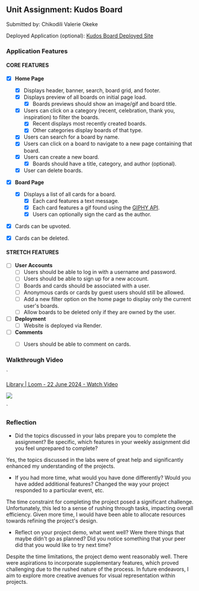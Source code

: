 
## Unit Assignment: Kudos Board

Submitted by: Chikodili Valerie Okeke

Deployed Application (optional): [Kudos Board Deployed Site](ADD_LINK_HERE)

### Application Features

#### CORE FEATURES

- [X] **Home Page**
  - [X] Displays header, banner, search, board grid, and footer.
  - [X] Displays preview of all boards on initial page load.
    - [X] Boards previews should show an image/gif and board title.
  - [X] Users can click on a category (recent, celebration, thank you, inspiration) to filter the boards.
    - [X] Recent displays most recently created boards.
    - [X] Other categories display boards of that type.
  - [X] Users can search for a board by name.
  - [X] Users can click on a board to navigate to a new page containing that board.
  - [X] Users can create a new board.
    - [X] Boards should have a title, category, and author (optional).
  - [X] User can delete boards.

- [X] **Board Page**
  - [X] Displays a list of all cards for a board.
    -  [X] Each card features a text message.
    -  [X] Each card features a gif found using the [GIPHY API](https://developers.giphy.com/docs/api/).
    -  [X] Users can optionally sign the card as the author.
-   [X] Cards can be upvoted.
-   [X] Cards can be deleted.


#### STRETCH FEATURES


- [ ] **User Accounts**
  - [ ] Users should be able to log in with a username and password.
  - [ ] Users should be able to sign up for a new account.
  - [ ]  Boards and cards should be associated with a user.
    - [ ]  Anonymous cards or cards by guest users should still be allowed.
  - [ ] Add a new filter option on the home page to display only the current user's boards.
  - [ ] Allow boards to be deleted only if they are owned by the user.
- [ ] **Deployment**
  - [ ] Website is deployed via Render.
- [ ] **Comments**
  - [ ] Users should be able to comment on cards.


### Walkthrough Video


`<div>
    <a href="https://www.loom.com/share/4faa6f24a74c4601870bd8eb85760036">
      <p>Library | Loom - 22 June 2024 - Watch Video</p>
    </a>
    <a href="https://www.loom.com/share/4faa6f24a74c4601870bd8eb85760036">
      <img style="max-width:300px;" src="https://cdn.loom.com/sessions/thumbnails/4faa6f24a74c4601870bd8eb85760036-with-play.gif">
    </a>
  </div>`

### Reflection

* Did the topics discussed in your labs prepare you to complete the assignment? Be specific, which features in your weekly assignment did you feel unprepared to complete?

Yes, the topics discussed in the labs were of great help and significantly enhanced my understanding of the projects.


* If you had more time, what would you have done differently? Would you have added additional features? Changed the way your project responded to a particular event, etc.

The time constraint for completing the project posed a significant challenge. Unfortunately, this led to a sense of rushing through tasks, impacting overall efficiency. Given more time, I would have been able to allocate resources towards refining the project's design.

* Reflect on your project demo, what went well? Were there things that maybe didn't go as planned? Did you notice something that your peer did that you would like to try next time?

Despite the time limitations, the project demo went reasonably well. There were aspirations to incorporate supplementary features, which proved challenging due to the rushed nature of the process. In future endeavors, I aim to explore more creative avenues for visual representation within projects.
